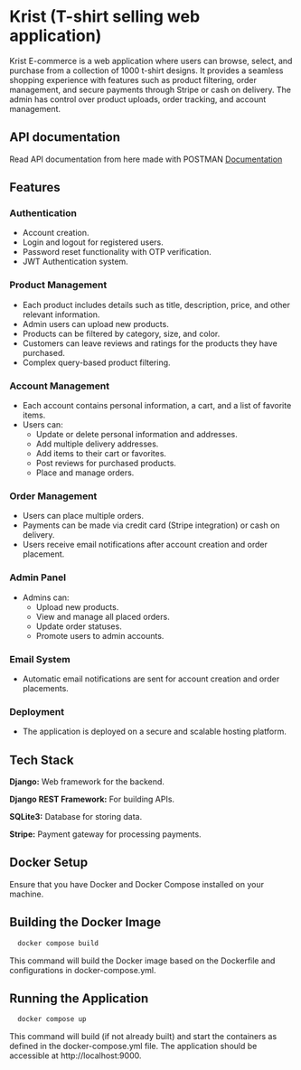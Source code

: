 
# Krist (T-shirt selling web application)

Krist E-commerce is a web application where users can browse, select, and purchase from a collection of 1000 t-shirt designs. It provides a seamless shopping experience with features such as product filtering, order management, and secure payments through Stripe or cash on delivery. The admin has control over product uploads, order tracking, and account management.


## API documentation
Read API documentation from here made with POSTMAN
[Documentation](https://documenter.getpostman.com/view/36480406/2sA3kRL4oA) 


## Features
### Authentication
- Account creation.
- Login and logout for registered users.
- Password reset functionality with OTP verification.
- JWT Authentication system. 

### Product Management
- Each product includes details such as title, description, price, and other relevant information.
- Admin users can upload new products.
- Products can be filtered by category, size, and color.
- Customers can leave reviews and ratings for the products they have purchased.
- Complex query-based product filtering.

### Account Management
- Each account contains personal information, a cart, and a list of favorite items.
- Users can:
  - Update or delete personal information and addresses.
  -  Add multiple delivery addresses.
  - Add items to their cart or favorites.
  - Post reviews for purchased products.
  - Place and manage orders.

### Order Management
- Users can place multiple orders.
- Payments can be made via credit card (Stripe integration) or cash on delivery.
- Users receive email notifications after account creation and order placement.

### Admin Panel
- Admins can:
  - Upload new products.
  - View and manage all placed orders.
  - Update order statuses.
  - Promote users to admin accounts.

### Email System
- Automatic email notifications are sent for account creation and order placements.


### Deployment
- The application is deployed on a secure and scalable hosting platform.


## Tech Stack

**Django:** Web framework for the backend.

**Django REST Framework:** For building APIs.

**SQLite3:** Database for storing data.

**Stripe:** Payment gateway for processing payments.


## Docker Setup

Ensure that you have Docker and Docker Compose installed on your machine.

## Building the Docker Image

```bash
  docker compose build
```

This command will build the Docker image based on the Dockerfile and configurations in docker-compose.yml.

## Running the Application

```bash
  docker compose up
```

This command will build (if not already built) and start the containers as defined in the docker-compose.yml file. The application should be accessible at http://localhost:9000.


